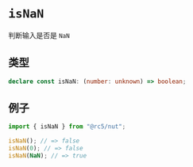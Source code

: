# `isNaN`

判断输入是否是 `NaN`

## 类型

```ts
declare const isNaN: (number: unknown) => boolean;
```

## 例子

```ts
import { isNaN } from "@rc5/nut";

isNaN(); // => false
isNaN(0); // => false
isNaN(NaN); // => true
```
